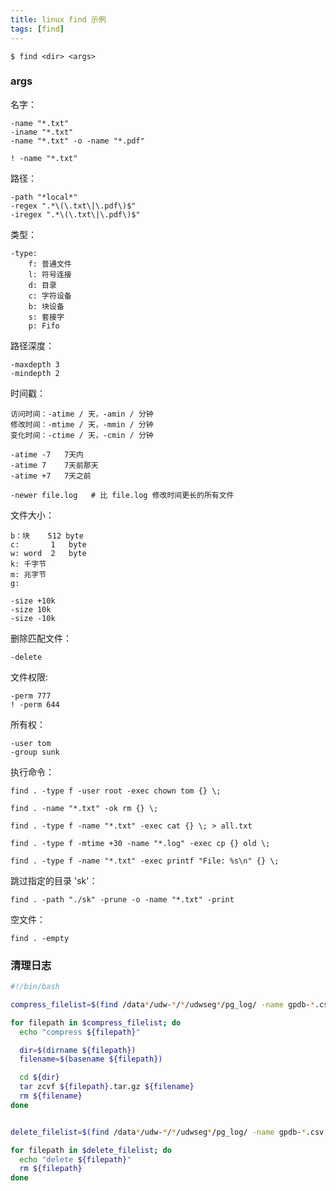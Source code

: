 ```yaml
---
title: linux find 示例
tags: [find]
---
```


    $ find <dir> <args>

### args

名字：

    -name "*.txt"
    -iname "*.txt"
    -name "*.txt" -o -name "*.pdf"

    ! -name "*.txt"

路径：

    -path "*local*"
    -regex ".*\(\.txt\|\.pdf\)$"
    -iregex ".*\(\.txt\|\.pdf\)$"

类型：

    -type:
        f: 普通文件
        l: 符号连接
        d: 目录
        c: 字符设备
        b: 块设备
        s: 套接字
        p: Fifo

路径深度：

    -maxdepth 3
    -mindepth 2

时间戳：

    访问时间：-atime / 天，-amin / 分钟
    修改时间：-mtime / 天，-mmin / 分钟
    变化时间：-ctime / 天，-cmin / 分钟

    -atime -7   7天内
    -atime 7    7天前那天
    -atime +7   7天之前

    -newer file.log   # 比 file.log 修改时间更长的所有文件

文件大小：

    b：块    512 byte
    c:       1   byte
    w: word  2   byte
    k: 千字节
    m: 兆字节
    g:

    -size +10k
    -size 10k
    -size -10k

删除匹配文件：

    -delete

文件权限:

    -perm 777
    ! -perm 644

所有权：

    -user tom
    -group sunk


执行命令：

    find . -type f -user root -exec chown tom {} \;

    find . -name "*.txt" -ok rm {} \;

    find . -type f -name "*.txt" -exec cat {} \; > all.txt

    find . -type f -mtime +30 -name "*.log" -exec cp {} old \;

    find . -type f -name "*.txt" -exec printf "File: %s\n" {} \;

跳过指定的目录 'sk'：

    find . -path "./sk" -prune -o -name "*.txt" -print

空文件：

    find . -empty


### 清理日志

``` sh
#!/bin/bash

compress_filelist=$(find /data*/udw-*/*/udwseg*/pg_log/ -name gpdb-*.csv -mtime +3)

for filepath in $compress_filelist; do
  echo "compress ${filepath}"

  dir=$(dirname ${filepath})
  filename=$(basename ${filepath})

  cd ${dir}
  tar zcvf ${filepath}.tar.gz ${filename}
  rm ${filename}
done


delete_filelist=$(find /data*/udw-*/*/udwseg*/pg_log/ -name gpdb-*.csv.tar.gz -mtime +10)

for filepath in $delete_filelist; do
  echo "delete ${filepath}"
  rm ${filepath}
done
```
